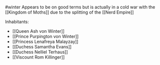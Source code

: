 #winter 
Appears to be on good terms but is actually in a cold war with the [[Kingdom of Moths]] due to the splitting of the [[Nerd Empire]]

Inhabitants:
- [[Queen Ash von Winter]]
- [[Prince Purpington von Winter]]
- [[Princess Lenafreya Malayzay]]
- [[Duchess Samantha Evans]]
- [[Duchess Nelliel Terhaus]]
- [[Viscount Rom Killinger]]
